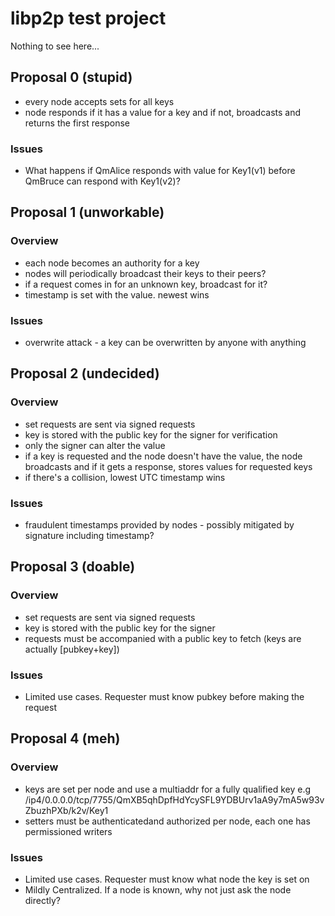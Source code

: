 # libp2p test project

Nothing to see here...

## Proposal 0 (stupid)

- every node accepts sets for all keys
- node responds if it has a value for a key and if not, broadcasts and returns the first response

### Issues

- What happens if QmAlice responds with value for Key1(v1) before QmBruce can respond with Key1(v2)?

## Proposal 1 (unworkable)

### Overview

- each node becomes an authority for a key
- nodes will periodically broadcast their keys to their peers?
- if a request comes in for an unknown key, broadcast for it?
- timestamp is set with the value.  newest wins

### Issues

- overwrite attack - a key can be overwritten by anyone with anything

## Proposal 2 (undecided)

### Overview

- set requests are sent via signed requests
- key is stored with the public key for the signer for verification
- only the signer can alter the value
- if a key is requested and the node doesn't have the value, the node broadcasts and if it gets a response, stores values for requested keys
- if there's a collision, lowest UTC timestamp wins

### Issues

- fraudulent timestamps provided by nodes - possibly mitigated by signature including timestamp?

## Proposal 3 (doable)

### Overview

- set requests are sent via signed requests
- key is stored with the public key for the signer
- requests must be accompanied with a public key to fetch (keys are actually [pubkey+key])

### Issues

- Limited use cases.  Requester must know pubkey before making the request

## Proposal 4 (meh)

### Overview

- keys are set per node and use a multiaddr for a fully qualified key e.g /ip4/0.0.0.0/tcp/7755/QmXB5qhDpfHdYcySFL9YDBUrv1aA9y7mA5w93vZbuzhPXb/k2v/Key1
- setters must be authenticatedand authorized per node, each one has permissioned writers

### Issues

- Limited use cases.  Requester must know what node the key is set on
- Mildly Centralized.  If a node is known, why not just ask the node directly?
